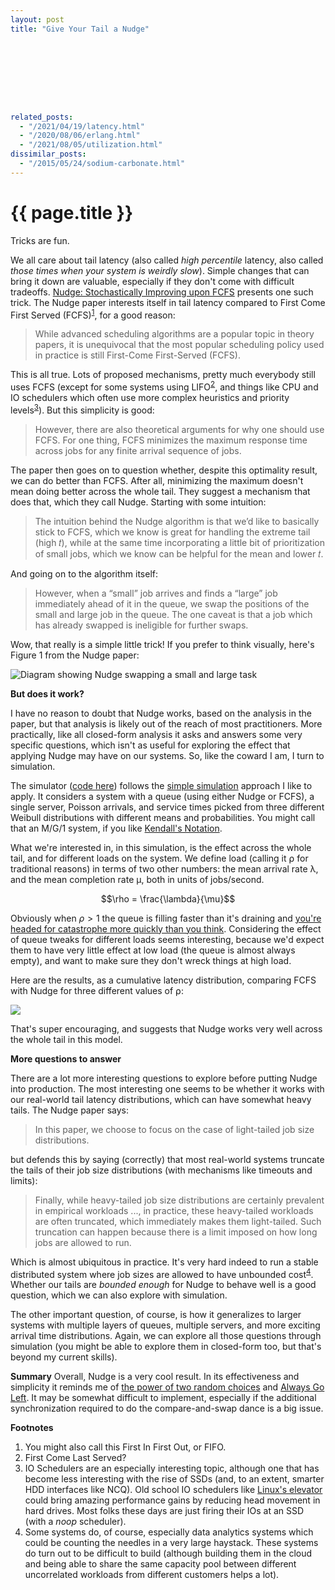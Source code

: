 ```yaml
---
layout: post
title: "Give Your Tail a Nudge"









related_posts:
  - "/2021/04/19/latency.html"
  - "/2020/08/06/erlang.html"
  - "/2021/08/05/utilization.html"
dissimilar_posts:
  - "/2015/05/24/sodium-carbonate.html"
---
```

{{ page.title }}
================

<p class="meta">Tricks are fun.</p>


<script>
  MathJax = {
    tex: {inlineMath: [['$', '$'], ['\\(', '\\)']]}
  };
</script>
<script id="MathJax-script" async src="https://cdn.jsdelivr.net/npm/mathjax@3/es5/tex-mml-chtml.js"></script>


We all care about tail latency (also called *high percentile* latency, also called *those times when your system is weirdly slow*). Simple changes that can bring it down are valuable, especially if they don't come with difficult tradeoffs. [Nudge: Stochastically Improving upon FCFS](https://arxiv.org/pdf/2106.01492.pdf) presents one such trick. The Nudge paper interests itself in tail latency compared to First Come First Served (FCFS)<sup>[1](#foot1)</sup>, for a good reason:

> While advanced scheduling algorithms are a popular topic in theory papers, it is unequivocal that the most popular scheduling policy used in practice is still First-Come First-Served (FCFS).

This is all true. Lots of proposed mechanisms, pretty much everybody still uses FCFS (except for some systems using LIFO<sup>[2](#foot2)</sup>, and things like CPU and IO schedulers which often use more complex heuristics and priority levels<sup>[3](#foot3)</sup>). But this simplicity is good:

> However, there are also theoretical arguments for why one should use FCFS. For one thing, FCFS minimizes the maximum response time across jobs for any finite arrival sequence of jobs.

The paper then goes on to question whether, despite this optimality result, we can do better than FCFS. After all, minimizing the maximum doesn't mean doing better across the whole tail. They suggest a mechanism that does that, which they call Nudge. Starting with some intuition:

> The intuition behind the Nudge algorithm is that we’d like to basically stick to FCFS, which we know is great for handling the extreme tail (high 𝑡), while at the same time incorporating a little bit of prioritization of small jobs, which we know can be helpful for the mean and lower 𝑡.

And going on to the algorithm itself:

> However, when a “small” job arrives and finds a “large” job immediately ahead of it in the queue, we swap the positions of the small and large job in the queue. The one caveat is that a job which has already swapped is ineligible for further swaps.

Wow, that really is a simple little trick! If you prefer to think visually, here's Figure 1 from the Nudge paper:

![Diagram showing Nudge swapping a small and large task](/blog/images/nudge_figure_1.png)

**But does it work?**

I have no reason to doubt that Nudge works, based on the analysis in the paper, but that analysis is likely out of the reach of most practitioners. More practically, like all closed-form analysis it asks and answers some very specific questions, which isn't as useful for exploring the effect that applying Nudge may have on our systems. So, like the coward I am, I turn to simulation.

The simulator ([code here](https://github.com/mbrooker/simulator_example/blob/main/nudge/nudge.py)) follows the [simple simulation](https://brooker.co.za/blog/2022/04/11/simulation.html) approach I like to apply. It considers a system with a queue (using either Nudge or FCFS), a single server, Poisson arrivals, and service times picked from three different Weibull distributions with different means and probabilities. You might call that an M/G/1 system, if you like [Kendall's Notation](https://en.wikipedia.org/wiki/Kendall%27s_notation).

What we're interested in, in this simulation, is the effect across the whole tail, and for different loads on the system. We define load (calling it ⍴ for traditional reasons) in terms of two other numbers: the mean arrival rate λ, and the mean completion rate μ, both in units of jobs/second.

$$\rho = \frac{\lambda}{\mu}$$

Obviously when $\rho > 1$ the queue is filling faster than it's draining and [you're headed for catastrophe more quickly than you think](https://brooker.co.za/blog/2021/08/05/utilization.html). Considering the effect of queue tweaks for different loads seems interesting, because we'd expect them to have very little effect at low load (the queue is almost always empty), and want to make sure they don't wreck things at high load.

Here are the results, as a cumulative latency distribution, comparing FCFS with Nudge for three different values of ⍴:

![](/blog/images/nudge_ecdf.png)

That's super encouraging, and suggests that Nudge works very well across the whole tail in this model.

**More questions to answer**

There are a lot more interesting questions to explore before putting Nudge into production. The most interesting one seems to be whether it works with our real-world tail latency distributions, which can have somewhat heavy tails. The Nudge paper says:

> In this paper, we choose to focus on the case of light-tailed job size distributions.

but defends this by saying (correctly) that most real-world systems truncate the tails of their job size distributions (with mechanisms like timeouts and limits):

> Finally, while heavy-tailed job size distributions are certainly prevalent in empirical workloads ..., in practice, these heavy-tailed workloads are often truncated, which immediately makes them light-tailed. Such truncation can happen because there is a limit imposed on how long jobs are allowed to run.

Which is almost ubiquitous in practice. It's very hard indeed to run a stable distributed system where job sizes are allowed to have unbounded cost<sup>[4](#foot4)</sup>. Whether our tails are *bounded enough* for Nudge to behave well is a good question, which we can also explore with simulation.

The other important question, of course, is how it generalizes to larger systems with multiple layers of queues, multiple servers, and more exciting arrival time distributions. Again, we can explore all those questions through simulation (you might be able to explore them in closed-form too, but that's beyond my current skills).

**Summary**
Overall, Nudge is a very cool result. In its effectiveness and simplicity it reminds me of [the power of two random choices](https://brooker.co.za/blog/2012/01/17/two-random.html) and [Always Go Left](https://dl.acm.org/doi/10.1145/792538.792546). It may be somewhat difficult to implement, especially if the additional synchronization required to do the compare-and-swap dance is a big issue.

**Footnotes**

1. <a name="foot1"></a> You might also call this First In First Out, or FIFO.
2. <a name="foot2"></a> First Come Last Served?
3. <a name="foot3"></a> IO Schedulers are an especially interesting topic, although one that has become less interesting with the rise of SSDs (and, to an extent, smarter HDD interfaces like NCQ). Old school IO schedulers like [Linux's elevator](https://github.com/torvalds/linux/blob/master/block/elevator.c) could bring amazing performance gains by reducing head movement in hard drives. Most folks these days are just firing their IOs at an SSD (with a *noop* scheduler).
4. <a name="foot4"></a> Some systems do, of course, especially data analytics systems which could be counting the needles in a very large haystack. These systems do turn out to be difficult to build (although building them in the cloud and being able to share the same capacity pool between different uncorrelated workloads from different customers helps a lot).